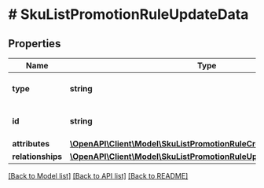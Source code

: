 # # SkuListPromotionRuleUpdateData

## Properties

Name | Type | Description | Notes
------------ | ------------- | ------------- | -------------
**type** | **string** | The resource&#39;s type |
**id** | **string** | The resource&#39;s id |
**attributes** | [**\OpenAPI\Client\Model\SkuListPromotionRuleCreateDataAttributes**](SkuListPromotionRuleCreateDataAttributes.md) |  |
**relationships** | [**\OpenAPI\Client\Model\SkuListPromotionRuleUpdateDataRelationships**](SkuListPromotionRuleUpdateDataRelationships.md) |  | [optional]

[[Back to Model list]](../../README.md#models) [[Back to API list]](../../README.md#endpoints) [[Back to README]](../../README.md)
